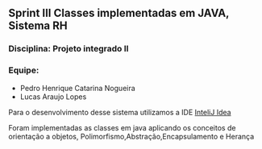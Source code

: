 <h2>Sprint III  Classes implementadas em JAVA, Sistema RH</h2>

### Disciplina: Projeto integrado II 

### Equipe:
- Pedro Henrique Catarina Nogueira
- Lucas Araujo Lopes


<p>Para o desenvolvimento desse sistema utilizamos a IDE <a target="_blank" href="https://www.jetbrains.com/idea/" >InteliJ Idea</a> </p>
<p>Foram implementadas as classes em java aplicando os conceitos de orientação a objetos, Polimorfismo,Abstração,Encapsulamento e Herança</p>
